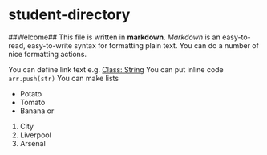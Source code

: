 # student-directory

##Welcome##
This file is written in **markdown**.
*Markdown* is an easy-to-read, easy-to-write syntax for formatting plain text. You can do a number of nice formatting actions.

You can define link text e.g. [Class: String][]
You can put inline code <code>arr.push(str)</code>
You can make lists
- Potato
- Tomato
- Banana
or
1. City
2. Liverpool
3. Arsenal

[Class: String]:https://ruby-doc.org/core-2.3.3/String.html#method-i-split



